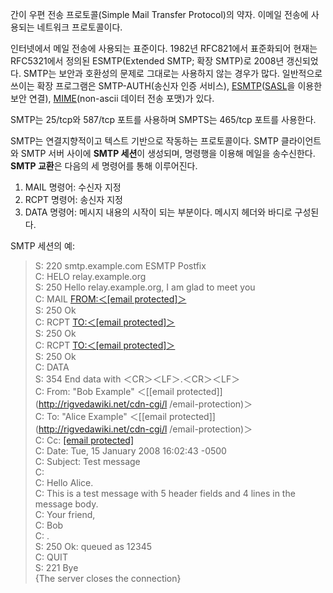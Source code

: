 간이 우편 전송 프로토콜(Simple Mail Transfer Protocol)의 약자. 이메일 전송에 사용되는 네트워크 프로토콜이다.

인터넷에서 메일 전송에 사용되는 표준이다. 1982년 RFC821에서 표준화되어 현재는 RFC5321에서 정의된 ESMTP(Extended
SMTP; 확장 SMTP)로 2008년 갱신되었다. SMTP는 보안과 호환성의 문제로 그대로는 사용하지 않는 경우가 많다. 일반적으로 쓰이는
확장 프로그램은 SMTP-AUTH(송신자 인증 서비스), [ESMTP](ESMTP.md)([SASL](SASL.md)을 이용한
보안 연결), [MIME](MIME.md)(non-ascii 데이터 전송 포맷)가 있다.

SMTP는 25/tcp와 587/tcp 포트를 사용하며 SMPTS는 465/tcp 포트를 사용한다.

SMTP는 연결지향적이고 텍스트 기반으로 작동하는 프로토콜이다. SMTP 클라이언트와 SMTP 서버 사이에 **SMTP 세션**이 생성되며,
명령행을 이용해 메일을 송수신한다. **SMTP 교환**은 다음의 세 명령어를 통해 이루어진다.  

  1. MAIL 명령어: 수신자 지정
  2. RCPT 명령어: 송신자 지정
  3. DATA 명령어: 메시지 내용의 시작이 되는 부분이다. 메시지 헤더와 바디로 구성된다.  
  

SMTP 세션의 예:  

> S: 220 smtp.example.com ESMTP Postfix  
C: HELO relay.example.org  
S: 250 Hello relay.example.org, I am glad to meet you  
C: MAIL [FROM:＜[email
protected]＞](/wiki/FROM%3A%EF%BC%9Cbob%40example.org%EF%BC%9E)  
S: 250 Ok  
C: RCPT [TO:＜[email
protected]＞](/wiki/TO%3A%EF%BC%9Calice%40example.com%EF%BC%9E)  
S: 250 Ok  
C: RCPT [TO:＜[email
protected]＞](/wiki/TO%3A%EF%BC%9Ctheboss%40example.com%EF%BC%9E)  
S: 250 Ok  
C: DATA  
S: 354 End data with ＜CR＞＜LF＞.＜CR＞＜LF＞  
C: From: "Bob Example" ＜[[email protected]](http://rigvedawiki.net/cdn-cgi/l
/email-protection)＞  
C: To: "Alice Example" ＜[[email protected]](http://rigvedawiki.net/cdn-cgi/l
/email-protection)＞  
C: Cc: [[email protected]](http://rigvedawiki.net/cdn-cgi/l/email-protection)  
C: Date: Tue, 15 January 2008 16:02:43 -0500  
C: Subject: Test message  
C:  
C: Hello Alice.  
C: This is a test message with 5 header fields and 4 lines in the message
body.  
C: Your friend,  
C: Bob  
C: .  
S: 250 Ok: queued as 12345  
C: QUIT  
S: 221 Bye  
{The server closes the connection}

